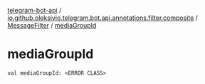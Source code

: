 [telegram-bot-api](../../index.md) / [io.github.oleksivio.telegram.bot.api.annotations.filter.composite](../index.md) / [MessageFilter](index.md) / [mediaGroupId](./media-group-id.md)

# mediaGroupId

`val mediaGroupId: <ERROR CLASS>`
